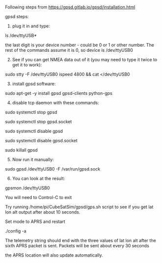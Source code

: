 Following steps from https://gpsd.gitlab.io/gpsd/installation.html

gpsd steps:

1. plug it in and type:

ls /dev/ttyUSB*

the last digit is your device number - could be 0 or 1 or other number.  The rest of the commands assume it is 0, so device is /dev/ttyUSB0

2. See if you can get NMEA data out of it (you may need to type it twice to get it to work):

sudo stty -F /dev/ttyUSB0 ispeed 4800 && cat </dev/ttyUSB0

3. install gpsd software:

sudo apt-get -y install gpsd gpsd-clients python-gps

4. disable tcp daemon with these commands:

sudo systemctl stop gpsd

sudo systemctl stop gpsd.socket

sudo systemctl disable gpsd

sudo systemctl disable gpsd.socket

sudo killall gpsd

5. Now run it manually:

sudo gpsd /dev/ttyUSB0 -F /var/run/gpsd.sock

6. You can look at the result:

gpsmon /dev/ttyUSB0

You will need to Control-C to exit

Try running /home/pi/CubeSatSim/gpsd/gps.sh script to see if you get lat lon alt output after about 10 seconds.

Set mode to APRS and restart

./config -a

The telemetry string should end with the three values of lat lon alt after the sixth APRS packet is sent. Packets will be sent about every 30 seconds

the APRS location will also update automatically.



